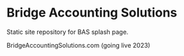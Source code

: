 # Bridge Accounting Solutions
Static site repository for BAS splash page. 

BridgeAccountingSolutions.com (going live 2023) 
